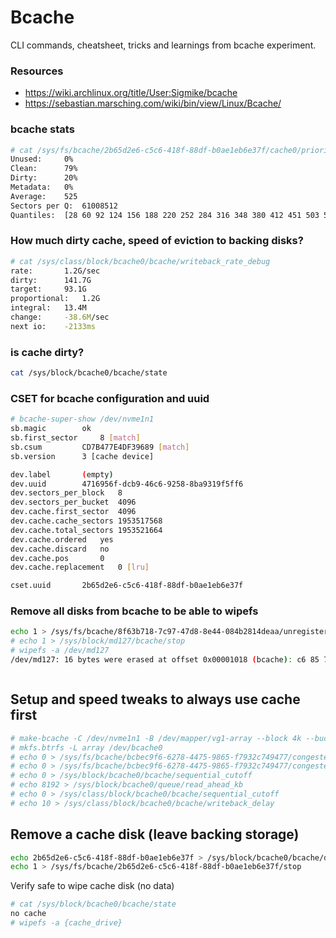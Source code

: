 # Bcache

CLI commands, cheatsheet, tricks and learnings from bcache experiment.

### Resources
- https://wiki.archlinux.org/title/User:Sigmike/bcache
- https://sebastian.marsching.com/wiki/bin/view/Linux/Bcache/

### bcache stats

```bash
# cat /sys/fs/bcache/2b65d2e6-c5c6-418f-88df-b0ae1eb6e37f/cache0/priority_stats
Unused:		0%
Clean:		79%
Dirty:		20%
Metadata:	0%
Average:	525
Sectors per Q:	61008512
Quantiles:	[28 60 92 124 156 188 220 252 284 316 348 380 412 451 503 539 571 603 635 667 699 731 763 795 827 859 891 923 955 987 1019]
```

### How much dirty cache, speed of eviction to backing disks?

```bash
# cat /sys/class/block/bcache0/bcache/writeback_rate_debug
rate:		1.2G/sec
dirty:		141.7G
target:		93.1G
proportional:	1.2G
integral:	13.4M
change:		-38.6M/sec
next io:	-2133ms
```

### is cache dirty?

```bash
cat /sys/block/bcache0/bcache/state
```
### CSET for bcache configuration and uuid

```bash
# bcache-super-show /dev/nvme1n1
sb.magic		ok
sb.first_sector		8 [match]
sb.csum			CD7B477E4DF39689 [match]
sb.version		3 [cache device]

dev.label		(empty)
dev.uuid		4716956f-dcb9-46c6-9258-8ba9319f5ff6
dev.sectors_per_block	8
dev.sectors_per_bucket	4096
dev.cache.first_sector	4096
dev.cache.cache_sectors	1953517568
dev.cache.total_sectors	1953521664
dev.cache.ordered	yes
dev.cache.discard	no
dev.cache.pos		0
dev.cache.replacement	0 [lru]

cset.uuid		2b65d2e6-c5c6-418f-88df-b0ae1eb6e37f
```

### Remove all disks from bcache to be able to wipefs

```bash
echo 1 > /sys/fs/bcache/8f63b718-7c97-47d8-8e44-084b2814deaa/unregister
# echo 1 > /sys/block/md127/bcache/stop
# wipefs -a /dev/md127
/dev/md127: 16 bytes were erased at offset 0x00001018 (bcache): c6 85 73 f6 4e 1a 45 ca 82 65 f5 7f 48 ba 6d 81
```

```bash

```

## Setup and speed tweaks to always use cache first

```bash
# make-bcache -C /dev/nvme1n1 -B /dev/mapper/vg1-array --block 4k --bucket 2M --writeback
# mkfs.btrfs -L array /dev/bcache0
# echo 0 > /sys/fs/bcache/bcbec9f6-6278-4475-9865-f7932c749477/congested_write_threshold_us 
# echo 0 > /sys/fs/bcache/bcbec9f6-6278-4475-9865-f7932c749477/congested_read_threshold_us 
# echo 0 > /sys/block/bcache0/bcache/sequential_cutoff 
# echo 8192 > /sys/block/bcache0/queue/read_ahead_kb 
# echo 0 > /sys/class/block/bcache0/bcache/sequential_cutoff
# echo 10 > /sys/class/block/bcache0/bcache/writeback_delay
```

## Remove a cache disk (leave backing storage)

```bash
echo 2b65d2e6-c5c6-418f-88df-b0ae1eb6e37f > /sys/block/bcache0/bcache/detach
echo 1 > /sys/fs/bcache/2b65d2e6-c5c6-418f-88df-b0ae1eb6e37f/stop
```

Verify safe to wipe cache disk (no data)
```bash
# cat /sys/block/bcache0/bcache/state
no cache
# wipefs -a {cache_drive}
```